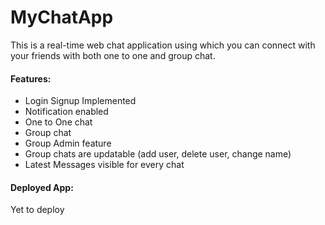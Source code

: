 # MyChatApp

This is a real-time web chat application using which you can connect with your friends with both one to one and group chat.

#### Features:
<ul>
  <li> Login Signup Implemented </li>
  <li> Notification enabled </li>
  <li> One to One chat </li>
  <li> Group chat </li>
  <li> Group Admin feature </li>
  <li> Group chats are updatable (add user, delete user, change name) </li>
  <li> Latest Messages visible for every chat </li>
 </ul>


#### Deployed App:

Yet to deploy
